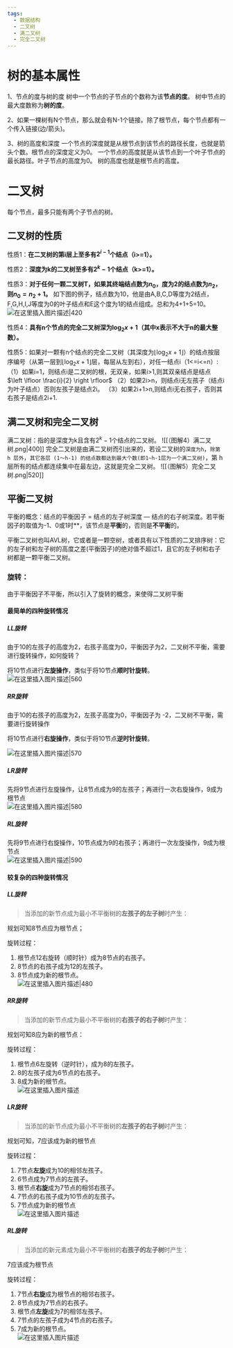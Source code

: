 ```yaml
---
tags:
  - 数据结构
  - 二叉树
  - 满二叉树
  - 完全二叉树
---
```

# 树的基本属性

1、节点的度与树的度 
	树中一个节点的子节点的个数称为该**节点的度**。  树中节点的最大度数称为**树的度**。

2、如果一棵树有N个节点，那么就会有N-1个链接。除了根节点，每个节点都有一个传入链接(边/箭头)。

3、树的高度和深度
	一个节点的深度就是从根节点到该节点的路径长度，也就是箭头个数。根节点的深度定义为0。
	一个节点的高度就是从该节点到一个叶子节点的最长路径。叶子节点的高度为0。
	树的高度也就是根节点的高度。

# 二叉树

每个节点，最多只能有两个子节点的树。

## 二叉树的性质

性质1：**在二叉树的第i层上至多有$2^{i-1}$个结点（i>=1）。**

性质2：**深度为k的二叉树至多有$2^k-1$个结点（k>=1）。**

性质3：**对于任何一颗二叉树T，如果其终端结点数为$n_{0}$，度为2的结点数为$n_{2}$，则$n_{0}=n_{2}+1$。**
如下图的例子，结点数为10，他是由A,B,C,D等度为2结点，F,G,H,I,J等度为0的叶子结点和E这个度为1的结点组成。总和为4+1+5=10。  
![在这里插入图片描述|420](https://img-blog.csdnimg.cn/20200619174742807.png#pic_center)

性质4：**具有n个节点的完全二叉树深为$\log_{2}{x} + 1$（其中x表示不大于n的最大整数）。**

性质5：如果对一颗有n个结点的完全二叉树（其深度为$\left \lfloor \log_{2}{x} + 1 \right \rfloor$）的结点按层序编号（从第一层到$\left \lfloor \log_{2}{x} + 1 \right \rfloor$层，每层从左到右），对任一结点i（1<=i<=n）:
（1）如果i=1，则结点i是二叉树的根，无双亲，如果i>1,则其双亲结点是结点$\left \lfloor \frac{i}{2} \right \rfloor$
（2）如果2i>n，则结点i无左孩子（结点i为叶子结点）否则左孩子是结点2i。
（3）如果2i+1>n,则结点i无右孩子，否则其右孩子是结点2i+1.

## 满二叉树和完全二叉树

满二叉树：指的是深度为k且含有$2^k-1$个结点的二叉树。
![[（图解4）满二叉树.png|400]]
完全二叉树是由满二叉树而引出来的，若设二叉树的`深度为h`，`除第 h 层外`，`其它各层 (1～h-1) 的结点数都达到最大个数(即1~h-1层为一个满二叉树)`，第 h 层所有的结点都连续集中在最左边，这就是完全二叉树。
![[（图解5）完全二叉树.png|520]]

## 平衡二叉树

平衡的概念：结点的平衡因子 = 结点的左子树深度 — 结点的右子树深度。若平衡因子的取值为-1、0或1时**，该节点是**平衡**的，否则是**不平衡**的。

平衡二叉树也叫AVL树，它或者是一颗空树，或者具有以下性质的二叉排序树：它的左子树和左子树的高度之差(平衡因子)的绝对值不超过1，且它的左子树和右子树都是一颗平衡二叉树。

### 旋转：

由于平衡因子不平衡，所以引入了旋转的概念，来使得二叉树平衡

#### 最简单的四种旋转情况

##### LL旋转

由于10的左孩子的高度为2，右孩子高度为0，平衡因子为2，二叉树不平衡，需要进行旋转操作，如何旋转？

将10节点进行**左旋操作**，类似于将10节点**顺时针旋转**。  
![在这里插入图片描述|560](https://img-blog.csdnimg.cn/ea0e9b66a0544dceac8b362985ecc38b.png)

##### RR旋转

由于10的右孩子的高度为2，左孩子高度为0，平衡因子为 -2，二叉树不平衡，需要进行旋转操作

将10节点进行**右旋操作**，类似于将10节点**逆时针旋转**。

![在这里插入图片描述|570](https://img-blog.csdnimg.cn/39e5bba6988142ae95098712001b6b6a.png)

##### LR旋转

先将9节点进行左旋操作，让8节点成为9的左孩子；再进行一次右旋操作，9成为根节点  
![在这里插入图片描述|580](https://img-blog.csdnimg.cn/155d4f01545046ccb32e75fdbf385114.png)

##### RL旋转

先将9节点进行右旋操作，10节点成为9的右孩子；再进行一次左旋操作，9成为根节点  
![在这里插入图片描述|590](https://img-blog.csdnimg.cn/c7fb85c6bd9a47bbb390ffe4fda8d435.png)

#### 较复杂的四种旋转情况

##### LL旋转

> 当添加的新节点成为最小不平衡树的**左孩子的左子树**时产生：

规划可知8节点应为根节点；

旋转过程：

1. 根节点12右旋转（顺时针）成为8节点的右孩子。
2. 8节点的右孩子成为12的左孩子。
3. 8节点成为新的根节点。  
    ![在这里插入图片描述|480](https://img-blog.csdnimg.cn/249f5d1f4da342fda58d198a08e2a73d.png)

##### RR旋转

> 当添加的新节点成为最小不平衡树的**右孩子的右子树**时产生：

规划可知8应为新的根节点：

旋转过程：

1. 根节点6左旋转（逆时针），成为8的左孩子。
2. 8的左孩子成为6节点的右孩子。
3. 8成为新的根节点。  
    ![在这里插入图片描述](https://img-blog.csdnimg.cn/7ad98dcdaee9415bbd33d3dcb6c061a0.png)
##### LR旋转

> 当添加的新节点成为最小不平衡树的**左孩子的右子树**时产生：

规划可知，7应该成为新的根节点

旋转过程：

1. 7节点**左旋**成为10的相邻左孩子。
2. 6节点成为7节点的左孩子。
3. 根节点**右旋**成为7节点的相邻右孩子。
4. 7节点的右孩子成为10节点的左孩子。
5. 7节点成为新的根节点  
    ![在这里插入图片描述](https://img-blog.csdnimg.cn/fd850afcea344363b90dc60b8cb9137d.png)
##### RL旋转

> 当添加的新元素成为最小不平衡树的**右孩子的左子树**时产生：

7应该成为根节点

旋转过程：

1. 7节点**右旋**成为根节点的相邻右孩子。
2. 8节点成为7节点的右孩子。
3. 根节点**左旋**成为7的相邻左孩子。
4. 7节点的左孩子成为4节点的右孩子。
5. 7成为新的根节点。  
    ![在这里插入图片描述](https://img-blog.csdnimg.cn/0b0976ebbd954c2ba92166b76de39ff7.png)
